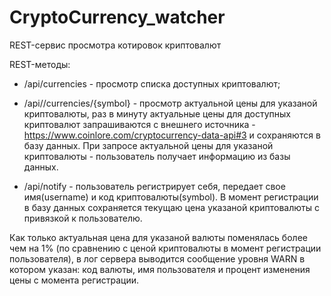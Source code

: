 # CryptoCurrency_watcher

REST-сервис просмотра котировок криптовалют

REST-методы:

- /api/currencies - просмотр списка доступных криптовалют;

- /api//currencies/{symbol} - просмотр актуальной цены для указаной криптовалюты, 
раз в минуту актуальные цены для доступных криптовалют запрашиваются c внешнего источника - https://www.coinlore.com/cryptocurrency-data-api#3
и сохраняются в базу данных. При запросе актуальной цены для указаной криптовалюты - пользователь получает информацию из базы данных.

- /api/notify - пользователь регистрирует себя, передает свое имя(username) и код криптовалюты(symbol). 
В момент регистрации в базу данных cохраняется текущаю цена указаной криптовалюты с привязкой к пользователю.

Как только актуальная цена для указаной валюты поменялась более чем на 1% (по сравнению с ценой криптовалюты в момент регистрации пользователя), 
в лог сервера выводится сообщение уровня WARN в котором указан: код валюты, имя пользователя и процент изменения цены с момента регистрации.
